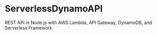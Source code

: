 # ServerlessDynamoAPI
 REST API in Node.js with AWS Lambda, API Gateway, DynamoDB, and Serverless Framework
